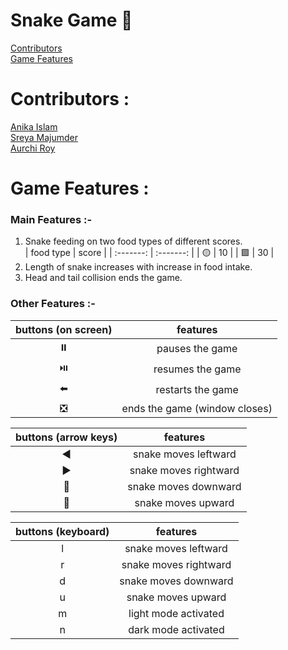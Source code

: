 # Snake Game 🐍

[Contributors](#Contributors) <br/>
[Game Features](#Game-Features)

# Contributors : 

[Anika Islam](https://github.com/anikabytes) <br/>
[Sreya Majumder](https://github.com/sreya-majumder) <br/>
[Aurchi Roy]()

# Game Features : 

### Main Features :-
1. Snake feeding on two food types of different scores. <br/>
| food type | score |
| :-------: |  :-------: | 
|    🟡      |      10     |
|    🟪      |      30     |
2. Length of snake increases with increase in food intake. <br/>
3. Head and tail collision ends the game. <br/>

### Other Features :-
| buttons (on screen) | features |
| :-------: |  :-------: | 
|    ⏸️       |      pauses the game      |
|    ⏯️      |      resumes the game      |
|    ⬅️     |      restarts the game      |
|    ❎     |      ends the game (window closes)     |

| buttons (arrow keys) | features |
| :-------: |  :-------: | 
|    ◀️      |      snake moves leftward   |
|    ▶️      |      snake moves rightward      |
|    🔽    |      snake moves downward |
|    🔼   |      snake moves upward     |

| buttons (keyboard) | features |
| :-------: |  :-------: | 
|    l  |      snake moves leftward   |
|    r     |      snake moves rightward      |
|    d   |      snake moves downward |
|    u  |      snake moves upward     |
|    m  |      light mode activated    |
|    n |      dark mode activated    |
